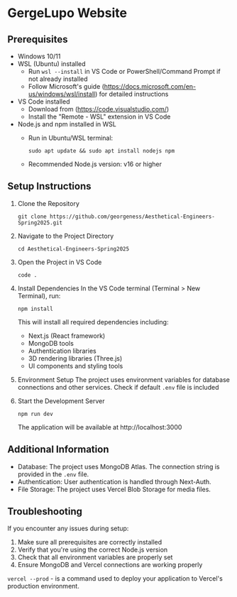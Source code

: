 # GergeLupo Website

## Prerequisites

- Windows 10/11
- WSL (Ubuntu) installed
  - Run `wsl --install` in VS Code or PowerShell/Command Prompt if not already installed
  - Follow Microsoft's guide (https://docs.microsoft.com/en-us/windows/wsl/install) for detailed instructions
- VS Code installed
  - Download from (https://code.visualstudio.com/) 
  - Install the "Remote - WSL" extension in VS Code
- Node.js and npm installed in WSL
  - Run in Ubuntu/WSL terminal:
    
    ` sudo apt update && sudo apt install nodejs npm `
    
  - Recommended Node.js version: v16 or higher

## Setup Instructions

1. Clone the Repository
   
   ` git clone https://github.com/georgeness/Aesthetical-Engineers-Spring2025.git `
   

2. Navigate to the Project Directory
   
   ` cd Aesthetical-Engineers-Spring2025 `
   
4. Open the Project in VS Code
   
   ` code . `

5. Install Dependencies
   In the VS Code terminal (Terminal > New Terminal), run:
   
   ` npm install `
   
   This will install all required dependencies including:
   - Next.js (React framework)
   - MongoDB tools
   - Authentication libraries
   - 3D rendering libraries (Three.js)
   - UI components and styling tools

6. Environment Setup
   The project uses environment variables for database connections and other services. 
   Check if default `.env` file is included

7. Start the Development Server

   ` npm run dev `
   
   
   The application will be available at http://localhost:3000

## Additional Information

- Database: The project uses MongoDB Atlas. The connection string is provided in the `.env` file.
- Authentication: User authentication is handled through Next-Auth.
- File Storage: The project uses Vercel Blob Storage for media files.

## Troubleshooting

If you encounter any issues during setup:

1. Make sure all prerequisites are correctly installed
2. Verify that you're using the correct Node.js version
3. Check that all environment variables are properly set
4. Ensure MongoDB and Vercel connections are working properly

` vercel --prod ` - is a command used to deploy your application to Vercel's production environment.
